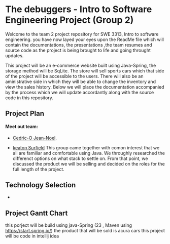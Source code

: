 # **The debuggers - Intro to Software Engineering Project (Group 2)**

Welcome to the team 2 project repository for SWE 3313, Intro to software engineering. you have now layed your eyes upon the ReadMe file which will contain the documentations, the presentations ,the team resumes and source code as the project is being brought to life and going throught updates. 

This project will be an e-commerce website built using Java-Spring, the storage method will be SqLite.
The store will sell sports cars which that side of the project will be accessible to the users. 
There will also be an aministrative side in which they will be able to change the inventory and view the sales history.
Below we will place the documentation accompanied by the process which we will update accordantly along with the source code in this repository.


## **Project Plan**
#### Meet out team: 
 - [Cedric-O Jean-Noel](https://github.com/cjeannoel2005/swe1-project/blob/main/Cedric'sResume.md).


 - [keaton Surfield](https://github.com/cjeannoel2005/swe1-project/blob/main/Ronald%20Surfield%20Resume.pdf) 
This group came together with comon interest that we all are familiar and comfortable using Java.
We throughly researched the differenct options on what stack to settle on. 
From that point, we discussed the product we will be selling and decided on the roles for the full length of the
project.


## **Technology Selection**
- 

## **Project Gantt Chart**


this porject will be build using java-Spring (23 , Maven using https://start.spring.io/) 
the product that will be sold is acura cars 
this project will be code in intellij idea 
